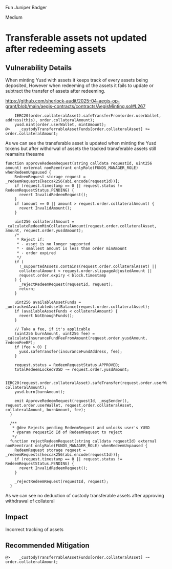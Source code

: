 Fun Juniper Badger

Medium

# Transferable assets not updated after redeeming assets

## Vulnerability Details
When minting Yusd with assets it keeps track of every assets being deposited, However when redeeming of the assets it fails to update or subtract the transfer of assets after redeeming.

https://github.com/sherlock-audit/2025-04-aegis-op-grant/blob/main/aegis-contracts/contracts/AegisMinting.sol#L267

```solidity
    IERC20(order.collateralAsset).safeTransferFrom(order.userWallet, address(this), order.collateralAmount);
    yusd.mint(order.userWallet, mintAmount);
@>    _custodyTransferrableAssetFunds[order.collateralAsset] += order.collateralAmount;
```
As we can see the transferable asset is updated when minting the Yusd tokens but after withdrwal of assets the tracked transferable assets still reamains thesame
```solidity
function approveRedeemRequest(string calldata requestId, uint256 amount) external nonReentrant onlyRole(FUNDS_MANAGER_ROLE) whenRedeemUnpaused {
    RedeemRequest storage request = _redeemRequests[keccak256(abi.encode(requestId))];
    if (request.timestamp == 0 || request.status != RedeemRequestStatus.PENDING) {
      revert InvalidRedeemRequest();
    }
    if (amount == 0 || amount > request.order.collateralAmount) {
      revert InvalidAmount();
    }

    uint256 collateralAmount = _calculateRedeemMinCollateralAmount(request.order.collateralAsset, amount, request.order.yusdAmount);
    /*
     * Reject if:
     * - asset is no longer supported
     * - smallest amount is less than order minAmount
     * - order expired
     */
    if (
      !_supportedAssets.contains(request.order.collateralAsset) ||
      collateralAmount < request.order.slippageAdjustedAmount ||
      request.order.expiry < block.timestamp
    ) {
      _rejectRedeemRequest(requestId, request);
      return;
    }

    uint256 availableAssetFunds = _untrackedAvailableAssetBalance(request.order.collateralAsset);
    if (availableAssetFunds < collateralAmount) {
      revert NotEnoughFunds();
    }

    // Take a fee, if it's applicable
    (uint256 burnAmount, uint256 fee) = _calculateInsuranceFundFeeFromAmount(request.order.yusdAmount, redeemFeeBP);
    if (fee > 0) {
      yusd.safeTransfer(insuranceFundAddress, fee);
    }

    request.status = RedeemRequestStatus.APPROVED;
    totalRedeemLockedYUSD -= request.order.yusdAmount;

    IERC20(request.order.collateralAsset).safeTransfer(request.order.userWallet, collateralAmount);
    yusd.burn(burnAmount);

    emit ApproveRedeemRequest(requestId, _msgSender(), request.order.userWallet, request.order.collateralAsset, collateralAmount, burnAmount, fee);
  }

  /**
   * @dev Rejects pending RedeemRequest and unlocks user's YUSD
   * @param requestId Id of RedeemRequest to reject
   */
  function rejectRedeemRequest(string calldata requestId) external nonReentrant onlyRole(FUNDS_MANAGER_ROLE) whenRedeemUnpaused {
    RedeemRequest storage request = _redeemRequests[keccak256(abi.encode(requestId))];
    if (request.timestamp == 0 || request.status != RedeemRequestStatus.PENDING) {
      revert InvalidRedeemRequest();
    }

    _rejectRedeemRequest(requestId, request);
  }
```
As we can see no deduction of custody transferable assets after approving withdrawal of collateral

## Impact
Incorrect tracking of assets

## Recommended Mitigation
```solidity
@>    _custodyTransferrableAssetFunds[order.collateralAsset] -= order.collateralAmount;
```